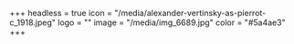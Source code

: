 +++
headless = true
icon = "/media/alexander-vertinsky-as-pierrot-c_1918.jpeg"
logo = ""
image = "/media/img_6689.jpg"
color = "#5a4ae3"
+++
